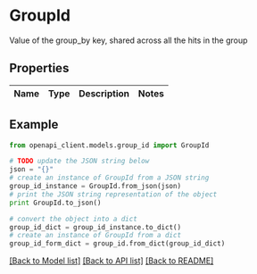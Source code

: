 # GroupId

Value of the group_by key, shared across all the hits in the group

## Properties
Name | Type | Description | Notes
------------ | ------------- | ------------- | -------------

## Example

```python
from openapi_client.models.group_id import GroupId

# TODO update the JSON string below
json = "{}"
# create an instance of GroupId from a JSON string
group_id_instance = GroupId.from_json(json)
# print the JSON string representation of the object
print GroupId.to_json()

# convert the object into a dict
group_id_dict = group_id_instance.to_dict()
# create an instance of GroupId from a dict
group_id_form_dict = group_id.from_dict(group_id_dict)
```
[[Back to Model list]](../README.md#documentation-for-models) [[Back to API list]](../README.md#documentation-for-api-endpoints) [[Back to README]](../README.md)


